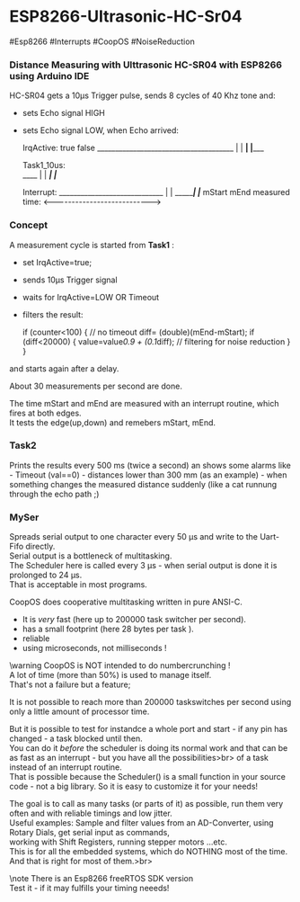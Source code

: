 # ESP8266-Ultrasonic-HC-Sr04
#Esp8266 #Interrupts #CoopOS #NoiseReduction

<h3>Distance Measuring with Ulttrasonic HC-SR04 with ESP8266 using Arduino IDE</h3>

HC-SR04 gets a 10µs Trigger pulse, sends 8 cycles of 40 Khz tone and:
- sets Echo signal HIGH
- sets Echo signal LOW, when Echo arrived:



    IrqActive:
       true                                 false
        ______________________________________
        |                                     |
    ____|                                     |_______
    
    Task1_10us:     
         ____
         |  |
    _____|  |_____
    
       
    Interrupt:
                _____________________________
                |                            |
    ____________|                            |_______
             mStart                        mEnd
    measured
    time:       <--------------------------->


<h3>Concept</h3>

A measurement cycle is started from **Task1** :
- set IrqActive=true;
- sends 10µs Trigger signal
- waits for IrqActive=LOW  OR   Timeout
- filters the result:


    if (counter<100) {                // no timeout
      diff= (double)(mEnd-mStart);
      if (diff<20000) {
        value=value*0.9 + (0.1*diff); // filtering for noise reduction
      }
    }

and starts again after a delay.   

About 30 measurements per second are done.


The time mStart and mEnd are measured with an interrupt routine, which fires at both edges.<br>
It tests the edge(up,down) and remebers mStart, mEnd.<br>

<h3>Task2</h3>
Prints the results every 500 ms (twice a second) an shows some alarms like
- Timeout (val==0)
- distances lower than 300 mm (as an example)
- when something changes the measured distance suddenly (like a cat runnung through the echo path ;)


<h3>MySer</h3>
Spreads serial output to one character every 50 µs and write to the Uart-Fifo directly.<br>
Serial output is a bottleneck of multitasking.<br>
The Scheduler here is called every 3 µs - when serial output is done it is prolonged to 24 µs.<br>
That is acceptable in most programs.<br>



 CoopOS does cooperative multitasking written in pure ANSI-C.   
 - It is *very* fast  (here up to 200000 task switcher per second).
 - has a small footprint (here 28 bytes per task ).  
 - reliable   
 - using microseconds, not milliseconds !

\warning 
CoopOS is NOT intended to do numbercrunching !<br>
A lot of time (more than 50%) is used to manage itself.<br>
That's not a failure but a feature;<br>

It is not possible to reach more than 200000 taskswitches per second using only a little amount of processor time.<br>

But  it is possible to test for instandce a whole port and start - if any pin has changed - a task blocked until then.<br>
You can do it *before* the scheduler is doing its normal work and that can be as fast as an interrupt - but you have all the possibilities>br>
of a task instead of an interrupt routine.<br>
That is possible because the Scheduler() is a small function in your source code - not a big library. So it is easy to customize it for your needs!<br>

The goal is to call as many tasks (or parts of it) as possible, run them very often and with reliable timings and low jitter.<br>
Useful examples:  Sample and filter values from an AD-Converter, using Rotary Dials, get serial input as commands,<br>
working with Shift Registers, running stepper motors ...etc.<br>
This is for all the embedded systems, which do NOTHING most of the time. And that is right for most of them.>br>


\note
There is an Esp8266 freeRTOS SDK version<br>
Test it - if it may fulfills your timing neeeds!

